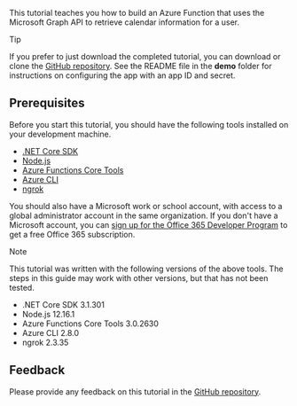 <!-- markdownlint-disable MD002 MD041 -->

This tutorial teaches you how to build an Azure Function that uses the Microsoft Graph API to retrieve calendar information for a user.

> [!TIP]
> If you prefer to just download the completed tutorial, you can download or clone the [GitHub repository](https://github.com/microsoftgraph/msgraph-training-azurefunction-csharp). See the README file in the **demo** folder for instructions on configuring the app with an app ID and secret.

## Prerequisites

Before you start this tutorial, you should have the following tools installed on your development machine.

- [.NET Core SDK](https://dotnet.microsoft.com/download)
- [Node.js](https://nodejs.org/)
- [Azure Functions Core Tools](https://www.npmjs.com/package/azure-functions-core-tools)
- [Azure CLI](https://docs.microsoft.com/cli/azure/install-azure-cli)
- [ngrok](https://ngrok.com/)

You should also have a Microsoft work or school account, with access to a global administrator account in the same organization. If you don't have a Microsoft account, you can [sign up for the Office 365 Developer Program](https://developer.microsoft.com/office/dev-program) to get a free Office 365 subscription.

> [!NOTE]
> This tutorial was written with the following versions of the above tools. The steps in this guide may work with other versions, but that has not been tested.
>
> - .NET Core SDK 3.1.301
> - Node.js 12.16.1
> - Azure Functions Core Tools 3.0.2630
> - Azure CLI 2.8.0
> - ngrok 2.3.35

## Feedback

Please provide any feedback on this tutorial in the [GitHub repository](https://github.com/microsoftgraph/msgraph-training-azurefunction-csharp).
